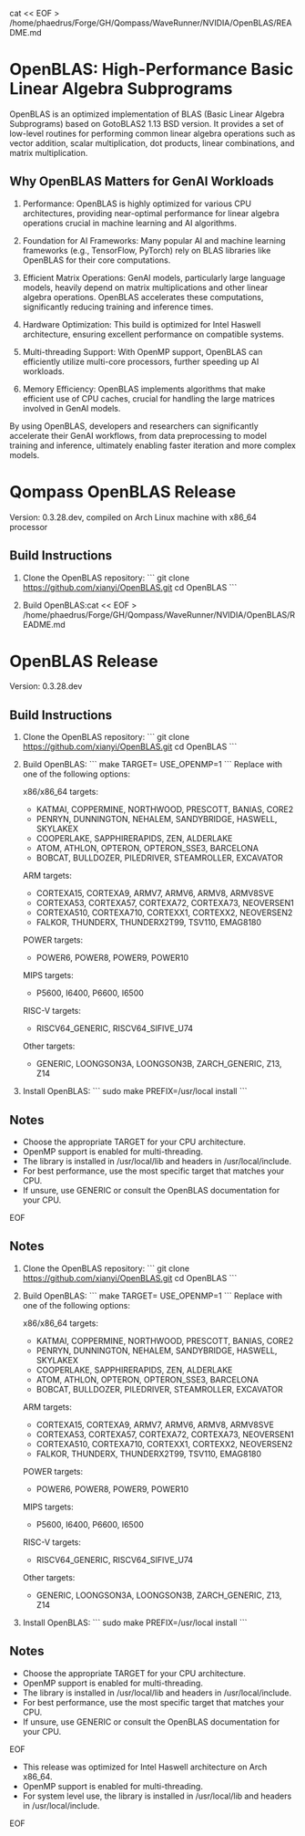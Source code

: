 cat << EOF > /home/phaedrus/Forge/GH/Qompass/WaveRunner/NVIDIA/OpenBLAS/README.md

# OpenBLAS: High-Performance Basic Linear Algebra Subprograms

OpenBLAS is an optimized implementation of BLAS (Basic Linear Algebra Subprograms) based on GotoBLAS2 1.13 BSD version. It provides a set of low-level routines for performing common linear algebra operations such as vector addition, scalar multiplication, dot products, linear combinations, and matrix multiplication.

## Why OpenBLAS Matters for GenAI Workloads

1. Performance: OpenBLAS is highly optimized for various CPU architectures, providing near-optimal performance for linear algebra operations crucial in machine learning and AI algorithms.

2. Foundation for AI Frameworks: Many popular AI and machine learning frameworks (e.g., TensorFlow, PyTorch) rely on BLAS libraries like OpenBLAS for their core computations.

3. Efficient Matrix Operations: GenAI models, particularly large language models, heavily depend on matrix multiplications and other linear algebra operations. OpenBLAS accelerates these computations, significantly reducing training and inference times.

4. Hardware Optimization: This build is optimized for Intel Haswell architecture, ensuring excellent performance on compatible systems.

5. Multi-threading Support: With OpenMP support, OpenBLAS can efficiently utilize multi-core processors, further speeding up AI workloads.

6. Memory Efficiency: OpenBLAS implements algorithms that make efficient use of CPU caches, crucial for handling the large matrices involved in GenAI models.

By using OpenBLAS, developers and researchers can significantly accelerate their GenAI workflows, from data preprocessing to model training and inference, ultimately enabling faster iteration and more complex models.


# Qompass OpenBLAS Release

Version: 0.3.28.dev, compiled on Arch Linux machine with x86_64 processor

## Build Instructions

1. Clone the OpenBLAS repository:
   \`\`\`
   git clone https://github.com/xianyi/OpenBLAS.git
   cd OpenBLAS
   \`\`\`

2. Build OpenBLAS:cat << EOF > /home/phaedrus/Forge/GH/Qompass/WaveRunner/NVIDIA/OpenBLAS/README.md
# OpenBLAS Release

Version: 0.3.28.dev

## Build Instructions

1. Clone the OpenBLAS repository:
   \`\`\`
   git clone https://github.com/xianyi/OpenBLAS.git
   cd OpenBLAS
   \`\`\`

2. Build OpenBLAS:
   \`\`\`
   make TARGET=<target> USE_OPENMP=1
   \`\`\`
   Replace <target> with one of the following options:

   x86/x86_64 targets:
   - KATMAI, COPPERMINE, NORTHWOOD, PRESCOTT, BANIAS, CORE2
   - PENRYN, DUNNINGTON, NEHALEM, SANDYBRIDGE, HASWELL, SKYLAKEX
   - COOPERLAKE, SAPPHIRERAPIDS, ZEN, ALDERLAKE
   - ATOM, ATHLON, OPTERON, OPTERON_SSE3, BARCELONA
   - BOBCAT, BULLDOZER, PILEDRIVER, STEAMROLLER, EXCAVATOR

   ARM targets:
   - CORTEXA15, CORTEXA9, ARMV7, ARMV6, ARMV8, ARMV8SVE
   - CORTEXA53, CORTEXA57, CORTEXA72, CORTEXA73, NEOVERSEN1
   - CORTEXA510, CORTEXA710, CORTEXX1, CORTEXX2, NEOVERSEN2
   - FALKOR, THUNDERX, THUNDERX2T99, TSV110, EMAG8180

   POWER targets:
   - POWER6, POWER8, POWER9, POWER10

   MIPS targets:
   - P5600, I6400, P6600, I6500

   RISC-V targets:
   - RISCV64_GENERIC, RISCV64_SIFIVE_U74

   Other targets:
   - GENERIC, LOONGSON3A, LOONGSON3B, ZARCH_GENERIC, Z13, Z14

3. Install OpenBLAS:
   \`\`\`
   sudo make PREFIX=/usr/local install
   \`\`\`

## Notes

- Choose the appropriate TARGET for your CPU architecture.
- OpenMP support is enabled for multi-threading.
- The library is installed in /usr/local/lib and headers in /usr/local/include.
- For best performance, use the most specific target that matches your CPU.
- If unsure, use GENERIC or consult the OpenBLAS documentation for your CPU.

EOF

## Notes

1. Clone the OpenBLAS repository:
   \`\`\`
   git clone https://github.com/xianyi/OpenBLAS.git
   cd OpenBLAS
   \`\`\`

2. Build OpenBLAS:
   \`\`\`
   make TARGET=<target> USE_OPENMP=1
   \`\`\`
   Replace <target> with one of the following options:

   x86/x86_64 targets:
   - KATMAI, COPPERMINE, NORTHWOOD, PRESCOTT, BANIAS, CORE2
   - PENRYN, DUNNINGTON, NEHALEM, SANDYBRIDGE, HASWELL, SKYLAKEX
   - COOPERLAKE, SAPPHIRERAPIDS, ZEN, ALDERLAKE
   - ATOM, ATHLON, OPTERON, OPTERON_SSE3, BARCELONA
   - BOBCAT, BULLDOZER, PILEDRIVER, STEAMROLLER, EXCAVATOR

   ARM targets:
   - CORTEXA15, CORTEXA9, ARMV7, ARMV6, ARMV8, ARMV8SVE
   - CORTEXA53, CORTEXA57, CORTEXA72, CORTEXA73, NEOVERSEN1
   - CORTEXA510, CORTEXA710, CORTEXX1, CORTEXX2, NEOVERSEN2
   - FALKOR, THUNDERX, THUNDERX2T99, TSV110, EMAG8180

   POWER targets:
   - POWER6, POWER8, POWER9, POWER10

   MIPS targets:
   - P5600, I6400, P6600, I6500

   RISC-V targets:
   - RISCV64_GENERIC, RISCV64_SIFIVE_U74

   Other targets:
   - GENERIC, LOONGSON3A, LOONGSON3B, ZARCH_GENERIC, Z13, Z14

3. Install OpenBLAS:
   \`\`\`
   sudo make PREFIX=/usr/local install
   \`\`\`

## Notes

- Choose the appropriate TARGET for your CPU architecture.
- OpenMP support is enabled for multi-threading.
- The library is installed in /usr/local/lib and headers in /usr/local/include.
- For best performance, use the most specific target that matches your CPU.
- If unsure, use GENERIC or consult the OpenBLAS documentation for your CPU.

EOF
- This release was optimized for Intel Haswell architecture on Arch x86_64.
- OpenMP support is enabled for multi-threading.
- For system level use, the library is installed in /usr/local/lib and headers in /usr/local/include.

EOF

